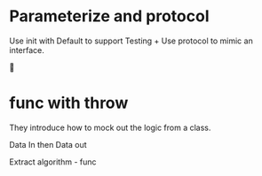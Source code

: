 # Parameterize and protocol

Use init with Default to support Testing
+
Use protocol to mimic an interface.

🚀

# func with throw

They introduce how to mock out the logic from a class.

Data In then Data out

Extract algorithm - func
